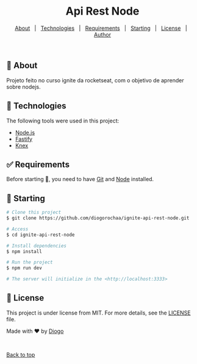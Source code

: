 <h1 align="center">Api Rest Node</h1>

<p align="center">
  <a href="#dart-about">About</a> &#xa0; | &#xa0; 
  <a href="#rocket-technologies">Technologies</a> &#xa0; | &#xa0;
  <a href="#white_check_mark-requirements">Requirements</a> &#xa0; | &#xa0;
  <a href="#checkered_flag-starting">Starting</a> &#xa0; | &#xa0;
  <a href="#memo-license">License</a> &#xa0; | &#xa0;
  <a href="https://github.com/diogorochaa" target="_blank">Author</a>
</p>

<br>

## :dart: About

Projeto feito no curso ignite da rocketseat, com o objetivo de aprender sobre nodejs.

## :rocket: Technologies

The following tools were used in this project:

- [Node.js](https://nodejs.org/en/)
- [Fastify](https://www.fastify.io/)
- [Knex](https://knexjs.org/)

## :white_check_mark: Requirements

Before starting :checkered_flag:, you need to have [Git](https://git-scm.com) and [Node](https://nodejs.org/en/) installed.

## :checkered_flag: Starting

```bash
# Clone this project
$ git clone https://github.com/diogorochaa/ignite-api-rest-node.git

# Access
$ cd ignite-api-rest-node

# Install dependencies
$ npm install

# Run the project
$ npm run dev

# The server will initialize in the <http://localhost:3333>

```

## :memo: License

This project is under license from MIT. For more details, see the [LICENSE](LICENSE.md) file.

Made with :heart: by <a href="https://github.com/diogorochaa" target="_blank">Diogo</a>

&#xa0;

<a href="#top">Back to top</a>
